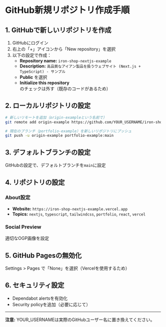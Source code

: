 # GitHub新規リポジトリ作成手順

## 1. GitHubで新しいリポジトリを作成

1. GitHubにログイン
2. 右上の「+」アイコンから「New repository」を選択
3. 以下の設定で作成：
   - **Repository name:** `iron-shop-nextjs-example`
   - **Description:** `高品質なアイアン製品を扱うウェブサイト (Next.js + TypeScript) - サンプル`
   - **Public** を選択
   - **Initialize this repository** のチェックは外す（既存のコードがあるため）

## 2. ローカルリポジトリの設定

```bash
# 新しいリモートを追加（origin-exampleという名前で）
git remote add origin-example https://github.com/YOUR_USERNAME/iron-shop-nextjs-example.git

# 現在のブランチ（portfolio-example）を新しいリポジトリにプッシュ
git push -u origin-example portfolio-example:main
```

## 3. デフォルトブランチの設定

GitHubの設定で、デフォルトブランチを`main`に設定

## 4. リポジトリの設定

### About設定
- **Website:** `https://iron-shop-nextjs-example.vercel.app`
- **Topics:** `nextjs`, `typescript`, `tailwindcss`, `portfolio`, `react`, `vercel`

### Social Preview
適切なOGP画像を設定

## 5. GitHub Pagesの無効化

Settings > Pages で「None」を選択（Vercelを使用するため）

## 6. セキュリティ設定

- Dependabot alertsを有効化
- Security policyを追加（必要に応じて）

---

**注意:** YOUR_USERNAMEは実際のGitHubユーザー名に置き換えてください。